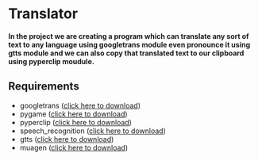 # Translator
#### In the project we are creating a program which can translate any sort of text to any language using googletrans module even pronounce it using gtts module and we can also copy that translated text to our clipboard using pyperclip moudule.
## Requirements
* googletrans ([click here to download](https://pypi.org/project/googletrans/))
* pygame ([click here to download](https://pypi.org/project/pygame/))
* pyperclip ([click here to download](https://pypi.org/project/pyperclip/))
* speech_recognition ([click here to download](https://pypi.org/project/SpeechRecognition/))
* gtts ([click here to download](https://pypi.org/project/gTTS/))
* muagen ([click here to download](https://pypi.org/project/mutagen/))
